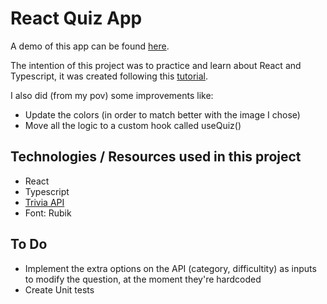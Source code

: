 # React Quiz App

A demo of this app can be found [here](https://rraulg5.github.io/react-quiz/).

The intention of this project was to practice and learn about React and Typescript, it was created following this [tutorial](https://www.youtube.com/watch?v=F2JCjVSZlG0).

I also did (from my pov) some improvements like:

- Update the colors (in order to match better with the image I chose)
- Move all the logic to a custom hook called useQuiz()

## Technologies / Resources used in this project

- React
- Typescript
- [Trivia API](https://opentdb.com/)
- Font: Rubik

## To Do

- Implement the extra options on the API (category, difficultity) as inputs to modify the question, at the moment they're hardcoded
- Create Unit tests
